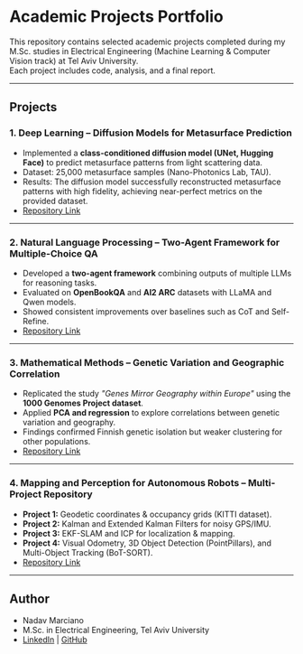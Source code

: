# Academic Projects Portfolio

This repository contains selected academic projects completed during my M.Sc. studies in Electrical Engineering (Machine Learning & Computer Vision track) at Tel Aviv University.  
Each project includes code, analysis, and a final report.

---

## Projects

### 1. Deep Learning – Diffusion Models for Metasurface Prediction
- Implemented a **class-conditioned diffusion model (UNet, Hugging Face)** to predict metasurface patterns from light scattering data.  
- Dataset: 25,000 metasurface samples (Nano-Photonics Lab, TAU).  
- Results: The diffusion model successfully reconstructed metasurface patterns with high fidelity, achieving near-perfect metrics on the provided dataset.  
- [Repository Link](https://github.com/Nadavmarci/deep_learning_final_project)

---

### 2. Natural Language Processing – Two-Agent Framework for Multiple-Choice QA
- Developed a **two-agent framework** combining outputs of multiple LLMs for reasoning tasks.  
- Evaluated on **OpenBookQA** and **AI2 ARC** datasets with LLaMA and Qwen models.  
- Showed consistent improvements over baselines such as CoT and Self-Refine.  
- [Repository Link](https://github.com/Nadavmarci/nlp_final_project)

---

### 3. Mathematical Methods – Genetic Variation and Geographic Correlation
- Replicated the study *"Genes Mirror Geography within Europe"* using the **1000 Genomes Project dataset**.  
- Applied **PCA and regression** to explore correlations between genetic variation and geography.  
- Findings confirmed Finnish genetic isolation but weaker clustering for other populations.  
- [Repository Link](https://github.com/Nadavmarci/math_methods_final_project)

---

### 4. Mapping and Perception for Autonomous Robots – Multi-Project Repository
- **Project 1:** Geodetic coordinates & occupancy grids (KITTI dataset).  
- **Project 2:** Kalman and Extended Kalman Filters for noisy GPS/IMU.  
- **Project 3:** EKF-SLAM and ICP for localization & mapping.  
- **Project 4:** Visual Odometry, 3D Object Detection (PointPillars), and Multi-Object Tracking (BoT-SORT).  
- [Repository Link](https://github.com/Nadavmarci/mapping_sensing_autonomous_systems)

---

## Author
- Nadav Marciano  
- M.Sc. in Electrical Engineering, Tel Aviv University  
- [LinkedIn](https://www.linkedin.com/in/nadav-marciano) | [GitHub](https://github.com/Nadavmarci)
